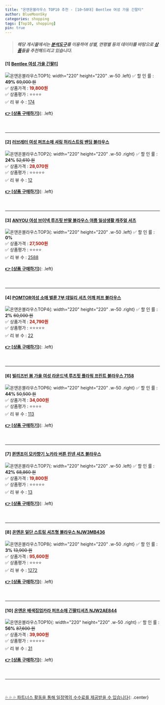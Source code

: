 ```yaml
---
title: "온앤온블라우스 TOP10 추천 - [10~50대] Bentlee 여성 가을 긴팔티"
author: BlueMoonSky
categories: shopping
tags: [Top10, shopping]
pin: true
---
```


> ##### 해당 게시물에서는 [**분석도구**](https://itemscout.io/)를 이용하여 **성별**, **연령별** 등의 데이터를 바탕으로 [**상품**](https://link.coupang.com/a/baae76)들을 추천해드리고 있습니다.

#### [1] [Bentlee 여성 가을 긴팔티](https://link.coupang.com/re/AFFSDP?lptag=AF5964186&subid=bluemoonsky6999&pageKey=7578466435&traceid=V0-153&itemId=20000771054&vendorItemId=87097892573)
![온앤온블라우스TOP1](https://thumbnail8.coupangcdn.com/thumbnails/remote/230x230ex/image/vendor_inventory/0aca/09781712f45308d114464a08a7a21e4b433de879223f4d88dfa0fc8a10a5.jpeg){: width="220" height="220" .w-50 .left}
✅ 할 인 률 : **49%** ~~<del class="base-price"> 69,000  </del>원~~<br>
✅ 상품가격 : <span style="color:#cb1400"> **19,800원** </span><br>
✅ 상품평가 : ⭐⭐⭐⭐<br>
✅ 리 뷰 수 : [174](https://link.coupang.com/re/AFFSDP?lptag=AF5964186&subid=bluemoonsky6999&pageKey=7578466435&traceid=V0-153&itemId=20000771054&vendorItemId=87097892573)<br>
<br>
[**👉  [상품 구매하기]**](https://link.coupang.com/re/AFFSDP?lptag=AF5964186&subid=bluemoonsky6999&pageKey=7578466435&traceid=V0-153&itemId=20000771054&vendorItemId=87097892573){: .left}
<br>
<br>
<br>

***

#### [2] [러브레터 여성 퍼프소매 셔링 허리스트링 밴딩 블라우스](https://link.coupang.com/re/AFFSDP?lptag=AF5964186&subid=bluemoonsky6999&pageKey=7535117929&traceid=V0-153&itemId=19794654868&vendorItemId=86897152875)
![온앤온블라우스TOP2](https://thumbnail8.coupangcdn.com/thumbnails/remote/230x230ex/image/vendor_inventory/e4bb/68991c306ba71a36d2f2ba83902926228e801b2a88ce6745a7b25873ef06.jpg){: width="220" height="220" .w-50 .right}
✅ 할 인 률 : **24%** ~~<del class="base-price"> 52,610  </del>원~~<br>
✅ 상품가격 : <span style="color:#cb1400"> **28,070원** </span><br>
✅ 상품평가 : ⭐⭐⭐⭐⭐<br>
✅ 리 뷰 수 : [12](https://link.coupang.com/re/AFFSDP?lptag=AF5964186&subid=bluemoonsky6999&pageKey=7535117929&traceid=V0-153&itemId=19794654868&vendorItemId=86897152875)<br>
<br>
[**👉  [상품 구매하기]**](https://link.coupang.com/re/AFFSDP?lptag=AF5964186&subid=bluemoonsky6999&pageKey=7535117929&traceid=V0-153&itemId=19794654868&vendorItemId=86897152875){: .left}
<br>
<br>
<br>

***

#### [3] [ANYOU 여성 브이넥 루즈핏 반팔 블라우스 여름 일상생활 캐주얼 셔츠](https://link.coupang.com/re/AFFSDP?lptag=AF5964186&subid=bluemoonsky6999&pageKey=7439728830&traceid=V0-153&itemId=19343237443&vendorItemId=86762295602)
![온앤온블라우스TOP3](https://thumbnail7.coupangcdn.com/thumbnails/remote/230x230ex/image/vendor_inventory/a2ff/831eb1370daa9a8cb7b109131a0d5a3c72b332503e129865aac5003d418f.jpg){: width="220" height="220" .w-50 .left}
✅ 할 인 률 : **0%** <br>
✅ 상품가격 : <span style="color:#cb1400"> **27,500원** </span><br>
✅ 상품평가 : ⭐⭐⭐⭐<br>
✅ 리 뷰 수 : [2588](https://link.coupang.com/re/AFFSDP?lptag=AF5964186&subid=bluemoonsky6999&pageKey=7439728830&traceid=V0-153&itemId=19343237443&vendorItemId=86762295602)<br>
<br>
[**👉  [상품 구매하기]**](https://link.coupang.com/re/AFFSDP?lptag=AF5964186&subid=bluemoonsky6999&pageKey=7439728830&traceid=V0-153&itemId=19343237443&vendorItemId=86762295602){: .left}
<br>
<br>
<br>

***

#### [4] [POMTOR여성 소매 벌룬 7부 데일리 셔츠 어깨 퍼프 블라우스](https://link.coupang.com/re/AFFSDP?lptag=AF5964186&subid=bluemoonsky6999&pageKey=7598133837&traceid=V0-153&itemId=20092856663&vendorItemId=87188189412)
![온앤온블라우스TOP4](https://thumbnail7.coupangcdn.com/thumbnails/remote/230x230ex/image/vendor_inventory/057a/226e0ddf39165c6a86340c6fc03ada0674a24886539712085685d96e52b5.jpg){: width="220" height="220" .w-50 .right}
✅ 할 인 률 : **2%** ~~<del class="base-price"> 60,000  </del>원~~<br>
✅ 상품가격 : <span style="color:#cb1400"> **24,790원** </span><br>
✅ 상품평가 : ⭐⭐⭐⭐⭐<br>
✅ 리 뷰 수 : [22](https://link.coupang.com/re/AFFSDP?lptag=AF5964186&subid=bluemoonsky6999&pageKey=7598133837&traceid=V0-153&itemId=20092856663&vendorItemId=87188189412)<br>
<br>
[**👉  [상품 구매하기]**](https://link.coupang.com/re/AFFSDP?lptag=AF5964186&subid=bluemoonsky6999&pageKey=7598133837&traceid=V0-153&itemId=20092856663&vendorItemId=87188189412){: .left}
<br>
<br>
<br>

***

#### [6] [빌리즈빈 봄 가을 여성 라운드넥 루즈핏 플라워 프린트 블라우스 7158](https://link.coupang.com/re/AFFSDP?lptag=AF5964186&subid=bluemoonsky6999&pageKey=7319882451&traceid=V0-153&itemId=18771843241&vendorItemId=85590295996)
![온앤온블라우스TOP6](https://thumbnail7.coupangcdn.com/thumbnails/remote/230x230ex/image/vendor_inventory/0f60/2f9af538dda456efd7b92e70190a499d5cfff1a1e9dd460b52f1675f86dd.jpg){: width="220" height="220" .w-50 .right}
✅ 할 인 률 : **44%** ~~<del class="base-price"> 50,500  </del>원~~<br>
✅ 상품가격 : <span style="color:#cb1400"> **34,000원** </span><br>
✅ 상품평가 : ⭐⭐⭐⭐<br>
✅ 리 뷰 수 : [113](https://link.coupang.com/re/AFFSDP?lptag=AF5964186&subid=bluemoonsky6999&pageKey=7319882451&traceid=V0-153&itemId=18771843241&vendorItemId=85590295996)<br>
<br>
[**👉  [상품 구매하기]**](https://link.coupang.com/re/AFFSDP?lptag=AF5964186&subid=bluemoonsky6999&pageKey=7319882451&traceid=V0-153&itemId=18771843241&vendorItemId=85590295996){: .left}
<br>
<br>
<br>

***

#### [7] [퀸앤조이 모카향기 노카라 버튼 린넨 셔츠 블라우스](https://link.coupang.com/re/AFFSDP?lptag=AF5964186&subid=bluemoonsky6999&pageKey=6056853644&traceid=V0-153&itemId=11121809465&vendorItemId=78400493787)
![온앤온블라우스TOP7](https://thumbnail6.coupangcdn.com/thumbnails/remote/230x230ex/image/vendor_inventory/00b6/b1f389fd3e9a1a0b4dd6a4599de84b6e1fcf6199bd042a6fe0257d0c320c.jpg){: width="220" height="220" .w-50 .left}
✅ 할 인 률 : **42%** ~~<del class="base-price"> 68,860  </del>원~~<br>
✅ 상품가격 : <span style="color:#cb1400"> **19,800원** </span><br>
✅ 상품평가 : ⭐⭐⭐⭐⭐<br>
✅ 리 뷰 수 : [13](https://link.coupang.com/re/AFFSDP?lptag=AF5964186&subid=bluemoonsky6999&pageKey=6056853644&traceid=V0-153&itemId=11121809465&vendorItemId=78400493787)<br>
<br>
[**👉  [상품 구매하기]**](https://link.coupang.com/re/AFFSDP?lptag=AF5964186&subid=bluemoonsky6999&pageKey=6056853644&traceid=V0-153&itemId=11121809465&vendorItemId=78400493787){: .left}
<br>
<br>
<br>

***

#### [8] [온앤온 밑단 스트링 셔츠형 블라우스 NJW3MB436](https://link.coupang.com/re/AFFSDP?lptag=AF5964186&subid=bluemoonsky6999&pageKey=7325409863&traceid=V0-153&itemId=18796292286&vendorItemId=86095873792)
![온앤온블라우스TOP8](https://thumbnail7.coupangcdn.com/thumbnails/remote/230x230ex/image/vendor_inventory/4b6a/29ce4feea327e902c8ff6067b182caf1a8376c86041eb879e3175d7f1a64.jpg){: width="220" height="220" .w-50 .right}
✅ 할 인 률 : **3%** ~~<del class="base-price"> 13,900  </del>원~~<br>
✅ 상품가격 : <span style="color:#cb1400"> **95,600원** </span><br>
✅ 상품평가 : ⭐⭐⭐⭐<br>
✅ 리 뷰 수 : [1272](https://link.coupang.com/re/AFFSDP?lptag=AF5964186&subid=bluemoonsky6999&pageKey=7325409863&traceid=V0-153&itemId=18796292286&vendorItemId=86095873792)<br>
<br>
[**👉  [상품 구매하기]**](https://link.coupang.com/re/AFFSDP?lptag=AF5964186&subid=bluemoonsky6999&pageKey=7325409863&traceid=V0-153&itemId=18796292286&vendorItemId=86095873792){: .left}
<br>
<br>
<br>

***

#### [10] [온앤온 배색집업카라 퍼프소매 긴팔티셔츠 NJW2AE844](https://link.coupang.com/re/AFFSDP?lptag=AF5964186&subid=bluemoonsky6999&pageKey=7590707557&traceid=V0-153&itemId=20057958647&vendorItemId=87154013192)
![온앤온블라우스TOP10](https://thumbnail8.coupangcdn.com/thumbnails/remote/230x230ex/image/vendor_inventory/f431/886e89d43682e4129b00e59354d1bc0f1814a7e77c14a44cb2659cd9cdfe.png){: width="220" height="220" .w-50 .right}
✅ 할 인 률 : **56%** ~~<del class="base-price"> 87,600  </del>원~~<br>
✅ 상품가격 : <span style="color:#cb1400"> **39,900원** </span><br>
✅ 상품평가 : ⭐⭐⭐⭐⭐<br>
✅ 리 뷰 수 : [31](https://link.coupang.com/re/AFFSDP?lptag=AF5964186&subid=bluemoonsky6999&pageKey=7590707557&traceid=V0-153&itemId=20057958647&vendorItemId=87154013192)<br>
<br>
[**👉  [상품 구매하기]**](https://link.coupang.com/re/AFFSDP?lptag=AF5964186&subid=bluemoonsky6999&pageKey=7590707557&traceid=V0-153&itemId=20057958647&vendorItemId=87154013192){: .left}
<br>
<br>
<br>

***
<br><br>[💦 💦 💦 파트너스 활동을 통해 일정액의 수수료를 제공받을 수 있습니다](https://link.coupang.com/a/baae76){: .center}